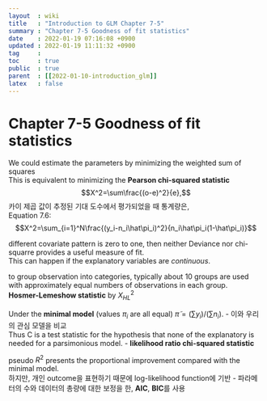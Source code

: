 ```yaml
---
layout  : wiki
title   : "Introduction to GLM Chapter 7-5"
summary : "Chapter 7-5 Goodness of fit statistics"
date    : 2022-01-19 07:16:08 +0900
updated : 2022-01-19 11:11:32 +0900
tag     : 
toc     : true
public  : true
parent  : [[2022-01-10-introduction_glm]]
latex   : false
---
```


# Chapter 7-5 Goodness of fit statistics

We could estimate the parameters by minimizing the weighted sum of squares  
This is equivalent to minimizing the **Pearson chi-squared statistic**  
$$X^2=\sum\frac{(o-e)^2}{e},$$
카이 제곱 값이 추정된 기대 도수에서 평가되었을 때 통계량은,  
Equation 7.6:  
$$X^2=\sum_{i=1}^N\frac{(y_i-n_i\hat\pi_i)^2}{n_i\hat\pi_i(1-\hat\pi_i)}$$

different covariate pattern is zero to one, then neither Deviance nor chi-squarre provides a useful measure of fit.  
This can happen if the explanatory variables are *continuous*.  

to group observation into categories, typically about 10 groups are used with approximately equal numbers of observations in each group.  
**Hosmer-Lemeshow statistic** by $X^2_{HL}$  

Under the **minimal model** (values $\pi_i$ are all equal) $\tilde\pi=(\sum{y_i})/(\sum{n_i})$. - 이와 우리의 관심 모델을 비교  
Thus C is a test statistic for the hypothesis that none of the explanatory is needed for a parsimonious model. - **likelihood ratio chi-squared statistic**

pseudo $R^2$ presents the proportional improvement compared with the minimal model.  
하지만, 개인 outcome을 표현하기 때문에 log-likelihood function에 기반 - 파라메터의 수와 데이터의 총량에 대한 보정을 한, **AIC**, **BIC**를 사용  


